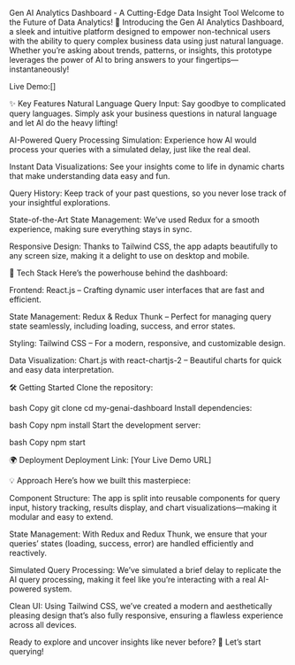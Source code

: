 Gen AI Analytics Dashboard - A Cutting-Edge Data Insight Tool
Welcome to the Future of Data Analytics! 🚀
Introducing the Gen AI Analytics Dashboard, a sleek and intuitive platform designed to empower non-technical users with the ability to query complex business data using just natural language. Whether you’re asking about trends, patterns, or insights, this prototype leverages the power of AI to bring answers to your fingertips—instantaneously!

Live Demo:[]

✨ Key Features
Natural Language Query Input: Say goodbye to complicated query languages. Simply ask your business questions in natural language and let AI do the heavy lifting!

AI-Powered Query Processing Simulation: Experience how AI would process your queries with a simulated delay, just like the real deal.

Instant Data Visualizations: See your insights come to life in dynamic charts that make understanding data easy and fun.

Query History: Keep track of your past questions, so you never lose track of your insightful explorations.

State-of-the-Art State Management: We’ve used Redux for a smooth experience, making sure everything stays in sync.

Responsive Design: Thanks to Tailwind CSS, the app adapts beautifully to any screen size, making it a delight to use on desktop and mobile.

🚀 Tech Stack
Here’s the powerhouse behind the dashboard:

Frontend: React.js – Crafting dynamic user interfaces that are fast and efficient.

State Management: Redux & Redux Thunk – Perfect for managing query state seamlessly, including loading, success, and error states.

Styling: Tailwind CSS – For a modern, responsive, and customizable design.

Data Visualization: Chart.js with react-chartjs-2 – Beautiful charts for quick and easy data interpretation.

🛠 Getting Started
Clone the repository:

bash
Copy
git clone <repository-link>
cd my-genai-dashboard
Install dependencies:

bash
Copy
npm install
Start the development server:

bash
Copy
npm start

🌍 Deployment
Deployment Link: [Your Live Demo URL]

💡 Approach
Here’s how we built this masterpiece:

Component Structure: The app is split into reusable components for query input, history tracking, results display, and chart visualizations—making it modular and easy to extend.

State Management: With Redux and Redux Thunk, we ensure that your queries’ states (loading, success, error) are handled efficiently and reactively.

Simulated Query Processing: We’ve simulated a brief delay to replicate the AI query processing, making it feel like you’re interacting with a real AI-powered system.

Clean UI: Using Tailwind CSS, we’ve created a modern and aesthetically pleasing design that’s also fully responsive, ensuring a flawless experience across all devices.

Ready to explore and uncover insights like never before? 🎉 Let’s start querying!







